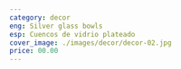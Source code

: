 ```yaml
---
category: decor
eng: Silver glass bowls
esp: Cuencos de vidrio plateado
cover_image: ./images/decor/decor-02.jpg
price: 00.00
---
```

 
